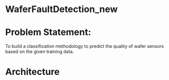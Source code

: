 # WaferFaultDetection_new
# Problem Statement:

To build a classification methodology to predict the quality of wafer sensors based on the given training data. 

# Architecture

